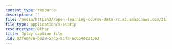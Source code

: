 ```yaml
---
content_type: resource
description: ''
file: /media/https%3A/open-learning-course-data-rc.s3.amazonaws.com/21m-355-musical-improvisation-spring-2013/02fe0a76be295ad593fa6c654dc21563_qo-XkWeLWLs.vtt
file_type: application/x-subrip
resourcetype: Other
title: 3play caption file
uid: 02fe0a76-be29-5ad5-93fa-6c654dc21563
---
```

